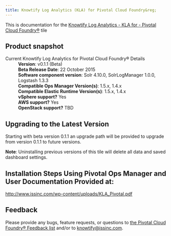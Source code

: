 ```yaml
---
title: Knowtify Log Analytics (KLA) for Pivotal Cloud Foundry&reg;
---
```


This is documentation for the [Knowtify Log Analytics - KLA for - Pivotal Cloud Foundry&reg;](https://network.pivotal.io/products/p-knowtify) tile

## Product snapshot

<dl>
<dt>Current Knowtify Log Analytics for Pivotal Cloud Foundry&reg; Details</dt>
<dd><strong>Version</strong>: v0.1.1 (Beta) </dd>
<dd><strong>Beta Release Date</strong>: 22 October 2015</dd>
<dd><strong>Software component version</strong>: Solr 4.10.0, SolrLogManager 1.0.0, Logstash 1.3.3 </dd>
<dd><strong>Compatible Ops Manager Version(s)</strong>: 1.5.x, 1.4.x</dd>
<dd><strong>Compatible Elastic Runtime Version(s)</strong>: 1.5.x, 1.4.x</dd>
<dd><strong>vSphere support?</strong> Yes</dd>
<dd><strong>AWS support?</strong> Yes</dd>
<dd><strong>OpenStack support?</strong> TBD </dd>
</dl>

## Upgrading to the Latest Version

Starting with beta version 0.1.1 an upgrade path will be provided  to upgrade from version 0.1.1 to future versions. 

<p class="note"><strong>Note</strong>: Uninstalling previous versions of this tile will delete all data and saved dashboard settings.</p>

## Installation Steps Using Pivotal Ops Manager and User Documentation Provided at:

   http://www.issinc.com/wp-content/uploads/KLA_Pivotal.pdf 

## Feedback

Please provide any bugs, feature requests, or questions to [the Pivotal Cloud Foundry&reg; Feedback list](mailto:pivotal-cf-feedback@pivotal.io) and/or to knowtify@issinc.com.

